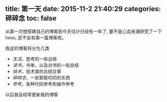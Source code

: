 title: 第一天
date: 2015-11-2 21:40:29
categories: 碎碎念
toc: false
---
从第一次想搭建自己的博客到今天估计已经有一年了, 要不是心血来潮研究了一下hexo, 还不会有第一篇博客呢。

我这的博客将分为几类
- *生活*，思考的一些总结
- *读书*，书单，以及对书的一些总结
- *技术*，技术类的总结文章
- *碎碎念*，一些絮絮叨叨的东西
- *参考*，各种代码参考和操作参考

以后我会经常更新我的博客
